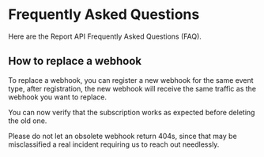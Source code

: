 <!-- START_METADATA
---
sidebar_label: FAQ
sidebar_position: 3
pagination_next: null
pagination_prev: null
---
END_METADATA -->

# Frequently Asked Questions

Here are the Report API Frequently Asked Questions (FAQ).

## How to replace a webhook

To replace a webhook, you can register a new webhook for the same event type,
after registration, the new webhook will receive the same traffic as the webhook
you want to replace.

You can now verify that the subscription works as expected before deleting the
old one.

Please do not let an obsolete webhook return 404s, since that may be
misclassified a real incident requiring us to reach out needlessly.

